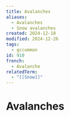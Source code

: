 ```yaml
---
title: Avalanches
aliases:
  - Avalanches
  - Snow avalanches
created: 2024-12-18
modified: 2024-12-26
tags:
  - gccommon
id: 910
french:
  - Avalanche
relatedTerm:
  - "[[Snow]]"
---
```

# Avalanches
